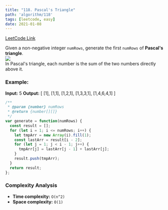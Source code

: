 ```yaml
---
title: "118. Pascal's Triangle"
path: 'algorithm/118'
tags: [leetcode, easy]
date: 2021-01-08
---
```


[LeetCode Link](https://leetcode.com/problems/pascals-triangle/)

Given a non-negative integer `numRows`, generate the first `numRows` of **Pascal's triangle**.  
![](https://upload.wikimedia.org/wikipedia/commons/0/0d/PascalTriangleAnimated2.gif)  
In Pascal's triangle, each number is the sum of the two numbers directly above it.

### Example:

**Input:** 5
**Output:**
[
[1],
[1,1],
[1,2,1],
[1,3,3,1],
[1,4,6,4,1]
]

```javascript
/**
 * @param {number} numRows
 * @return {number[][]}
 */
var generate = function(numRows) {
  const result = [];
  for (let i = 1; i <= numRows; i++) {
    let tmpArr = new Array(i).fill(1);
    const lastArr = result[i - 2];
    for (let j = 1; j < i - 1; j++) {
      tmpArr[j] = lastArr[j - 1] + lastArr[j];
    }
    result.push(tmpArr);
  }
  return result;
};
```

### Complexity Analysis

- **Time complexity:** `O(n^2)`
- **Space complexity:** `O(1)`
